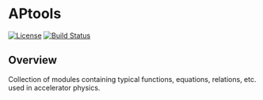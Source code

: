# APtools

[![License](https://img.shields.io/badge/license-LGPLv3-blue.svg)](https://www.gnu.org/licenses/lgpl-3.0.html)
[![Build Status](https://travis-ci.org/AngelFP/APtools.svg?branch=master)](https://travis-ci.org/AngelFP/APtools)

## Overview

Collection of modules containing typical functions, equations, relations, etc. used in accelerator physics.
